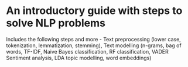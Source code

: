 # An introductory guide with steps to solve NLP problems 
Includes the following steps and more - Text preprocessing (lower case, tokenization, lemmatization, stemming), Text modelling (n-grams, bag of words, TF-IDF, Naive Bayes classification, RF classification, VADER Sentiment analysis, LDA topic modelling, word embeddings)
